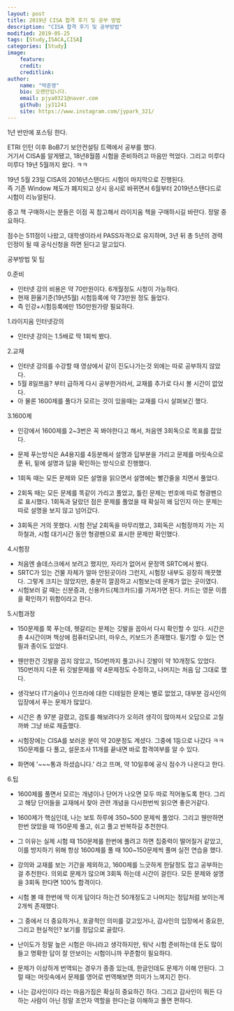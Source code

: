 ```yaml
---
layout: post
title: 2019년 CISA 합격 후기 및 공부 방법
description: "CISA 합격 후기 및 공부방법"
modified: 2019-05-25
tags: [Study,ISACA,CISA]
categories: [Study]
image:
    feature:
    credit:
    creditlink:
author:
    name: "박준영"
    bio: 오랜만입니다.
    email: pjya0321@naver.com
    github: jy31241
    site: https://www.instagram.com/jypark_321/
---
```


1년 반만에 포스팅 한다.  

ETRI 인턴 이후 BoB7기 보안컨설팅 트랙에서 공부를 했다.  
거기서 CISA를 알게됐고, 18년8월쯤 시험을 준비하려고 마음만 먹었다. 그리고 미루다 미루다 19년 5월까지 왔다. ㅋㅋ  

19년 5월 23일 CISA의 2016년스탠다드 시험이 마지막으로 진행된다.  
즉 기존 Window 제도가 폐지되고 상시 응시로 바뀌면서 6월부터 2019년스탠다드로 시험이 리뉴얼된다.  

중고 책 구매하시는 분들은 이점 꼭 참고해서 라이지움 책을 구매하시길 바란다. 정말 중요하다.  

점수는 511점이 나왔고, 대학생이라서 PASS자격으로 유지하며, 3년 뒤 총 5년의 경력인정이 될 때 공식신청을 하면 된다고 알고있다.  

공부방법 및 팁  

0.준비  
- 인터넷 강의 비용은 약 70만원이다. 6개월정도 시청이 가능하다.  
- 현재 환율기준(19년5월) 시험등록에 약 73만원 정도 들었다.  
- 즉 인강+시험등록에만 150만원가량 필요하다.

1.라이지움 인터넷강의  
- 인터넷 강의는 1.5배로 딱 1회씩 봤다.  

2.교재  
- 인터넷 강의를 수강할 때 영상에서 같이 진도나가는것 외에는 따로 공부하지 않았다.  
- 5월 8일쯔음? 부터 급하게 다시 공부한거라서, 교재를 추가로 다시 볼 시간이 없었다.  
- 아 물론 1600제를 풀다가 모르는 것이 있을때는 교재를 다시 살펴보긴 했다.  

3.1600제  
- 인강에서 1600제를 2~3번은 꼭 봐야한다고 해서, 처음엔 3회독으로 목표를 잡았다.  
- 문제 푸는방식은 A4용지를 4등분해서 설명과 답부분을 가리고 문제를 머릿속으로 푼 뒤, 밑에 설명과 답을 확인하는 방식으로 진행했다.  
  
- 1회독 때는 모든 문제와 모든 설명을 읽으면서 설명에는 빨간줄을 치면서 풀었다.  
- 2회독 때는 모든 문제를 똑같이 가리고 풀었고, 틀린 문제는 번호에 따로 형광펜으로 표시했다. 1회독과 달랐던 점은 문제를 풀었을 때 확실히 왜 답인지 아는 문제는 따로 설명을 보지 않고 넘어갔다.  
- 3회독은 거의 못했다. 시험 전날 2회독을 마무리했고, 3회독은 시험장까지 가는 지하철과, 시험 대기시간 동안 형광펜으로 표시한 문제만 확인했다.  
  
    
4.시험장  
- 처음엔 솔데스크에서 보려고 했지만, 자리가 없어서 문정역 SRTC에서 봤다.  
- SRTC가 있는 건물 자체가 얼마 안된곳이라 그런지, 시험장 내부도 굉장히 깨끗했다. 그렇게 크지는 않았지만, 충분히 깔끔하고 시험보는데 문제가 없는 곳이였다.  
- 시험보러 갈 때는 신분증과, 신용카드(체크카드)를 가져가면 된다. 카드는 영문 이름을 확인하기 위함이라고 한다.  

5.시험과정  
- 150문제를 쭉 푸는데, 헷갈리는 문제는 깃발을 꼽아서 다시 확인할 수 있다. 시간은 총 4시간이며 책상에 컴퓨터모니터, 마우스, 키보드가 존재했다. 필기할 수 있는 연필과 종이도 있었다.  
- 웬만한건 깃발을 꼽지 않았고, 150번까지 풀고나니 깃발이 약 10개정도 있었다. 150번까지 다푼 뒤 깃발문제를 약 4문제정도 수정하고, 나머지는 처음 답 그대로 했다.  
- 생각보다 IT기술이나 인프라에 대한 디테일한 문제는 별로 없었고, 대부분 감사인의 입장에서 푸는 문제가 많았다.  
- 시간은 총 97분 걸렸고, 검토를 해보려다가 오히려 생각이 많아져서 오답으로 고칠까봐 그냥 바로 제출했다.  
 
- 시험장에는 CISA를 보러온 분이 약 20분정도 계셨다. 그중에 1등으로 나갔다 ㅋㅋ 150문제를 다 풀고, 설문조사 11개를 끝내면 바로 합격여부를 알 수 있다.  
- 화면에 '~~~통과 하셨습니다.' 라고 뜨며, 약 10일후에 공식 점수가 나온다고 한다.  

6.팁  
- 1600제를 풀면서 모르는 개념이나 단어가 나오면 모두 따로 적어놓도록 한다. 그리고 해당 단어들을 교재에서 찾아 관련 개념을 다시한번씩 읽으면 좋은거같다.  
- 1600제가 핵심인데, 나는 보토 하루에 350~500 문제씩 풀었다. 그리고 웬만하면 한번 앉았을 때 150문제 풀고, 쉬고 풀고 반복하길 추천한다.  
- 그 이유는 실제 시험 때 150문제를 한번에 풀려고 하면 집중력이 떨어질거 같았고, 이를 방지하기 위해 항상 1600제를 풀 때 100~150문제씩 풀며 실전 연습을 했다.  
- 강의와 교재를 보는 기간을 제외하고, 1600제를 느긋하게 한달정도 잡고 공부하는걸 추천한다. 의외로 문제가 많으며 3회독 하는데 시간이 걸린다. 모든 문제와 설명을 3회독 한다면 100% 합격이다.  

- 시험 볼 때 한번에 딱 이게 답이다 하는건 50개정도고 나머지는 정답처럼 보이는게 2개씩 존재했다.  

- 그 중에서 더 중요하거나, 포괄적인 의미를 갖고있거나, 감사인의 입장에서 중요한, 그리고 현실적인? 보기를 정답으로 골랐다.  

- 난이도가 정말 높은 시험은 아니라고 생각하지만, 워낙 시험 준비하는데 돈도 많이들고 명확한 답이 잘 안보이는 시험이니까 꾸준함이 필요하다.  

- 문제가 이상하게 번역되는 경우가 종종 있는데, 한글인데도 문제가 이해 안된다. 그럴 때는 머릿속에서 문제를 영어로 번역해보면 의미가 느껴지긴 한다.  

- 나는 감사인이다 라는 마음가짐은 확실히 중요하긴 하다. 그리고 감사인이 뭐든 다하는 사람이 아닌 정말 조언자 역할을 한다는걸 이해하고 풀면 편하다.


